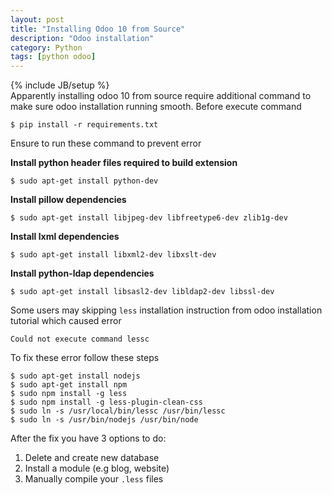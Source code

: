 ```yaml
---
layout: post
title: "Installing Odoo 10 from Source"
description: "Odoo installation"
category: Python
tags: [python odoo]
---
```

{% include JB/setup %}  
Apparently installing odoo 10 from source require additional command to make sure odoo installation running smooth. Before execute command

`$ pip install -r requirements.txt`

Ensure to run these command to prevent error

**Install python header files required to build extension**

`$ sudo apt-get install python-dev` 

**Install pillow dependencies**

`$ sudo apt-get install libjpeg-dev libfreetype6-dev zlib1g-dev`

**Install lxml dependencies**

`$ sudo apt-get install libxml2-dev libxslt-dev`

**Install python-ldap dependencies**

`$ sudo apt-get install libsasl2-dev libldap2-dev libssl-dev`

Some users may skipping `less` installation instruction from odoo installation tutorial which caused error

`Could not execute command lessc`

To fix these error follow these steps

`$ sudo apt-get install nodejs`  
`$ sudo apt-get install npm`  
`$ sudo npm install -g less`  
`$ sudo npm install -g less-plugin-clean-css`  
`$ sudo ln -s /usr/local/bin/lessc /usr/bin/lessc`  
`$ sudo ln -s /usr/bin/nodejs /usr/bin/node`  

After the fix you have 3 options to do:  
1. Delete and create new database  
2. Install a module (e.g blog, website)  
3. Manually compile your `.less` files

